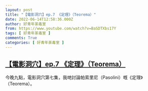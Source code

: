 ```yaml
---
layout: post
title: "【電影洞穴】ep.7 《定理》（Teorema）"
date: 2022-06-14T12:58:36.000Z
author: 好青年荼毒室
from: https://www.youtube.com/watch?v=BaSDTXbs17Y
tags: [ 好青年荼毒室 ]
comments: True
categories: [ 好青年荼毒室 ]
---
```

<!--1655211516000-->
[【電影洞穴】ep.7 《定理》（Teorema）](https://www.youtube.com/watch?v=BaSDTXbs17Y)
------

<div>
今晚九點，電影洞穴第七集，我哋討論帕索里尼（Pasolini）嘅《定理》（Teorema）。
</div>
